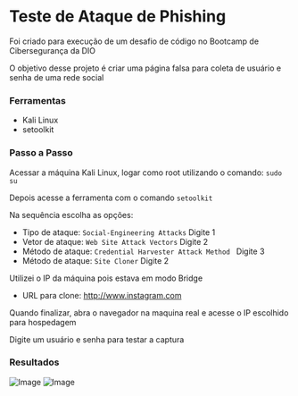 # Teste de Ataque de Phishing
Foi criado para execução de um desafio de código no Bootcamp de Cibersegurança da DIO

O objetivo desse projeto é criar uma página falsa para coleta de usuário e senha de uma rede social



### Ferramentas
- Kali Linux
- setoolkit

### Passo a Passo
Acessar a máquina Kali Linux, logar como root utilizando o comando: ``` sudo su ```

Depois acesse a ferramenta com o comando ``` setoolkit ```

Na sequência escolha as opções:
- Tipo de ataque: ``` Social-Engineering Attacks ```  Digite 1
- Vetor de ataque: ``` Web Site Attack Vectors ``` Digite 2
- Método de ataque: ```Credential Harvester Attack Method ``` Digite 3
- Método de ataque: ``` Site Cloner ``` Digite 2

Utilizei o IP da máquina pois estava em modo Bridge

- URL para clone: http://www.instagram.com

Quando finalizar, abra o navegador na maquina real e acesse o IP escolhido para hospedagem

Digite um usuário e senha para testar a captura

### Resultados

![Image](https://github.com/user-attachments/assets/4360a8a7-403e-45f9-9a28-0c2513511ca6) ![Image](https://github.com/user-attachments/assets/0edd3dbd-6387-4755-918e-477c984d7b7d)
